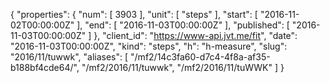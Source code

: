 {
  "properties": {
    "num": [
      3903
    ],
    "unit": [
      "steps"
    ],
    "start": [
      "2016-11-02T00:00:00Z"
    ],
    "end": [
      "2016-11-03T00:00:00Z"
    ],
    "published": [
      "2016-11-03T00:00:00Z"
    ]
  },
  "client_id": "https://www-api.jvt.me/fit",
  "date": "2016-11-03T00:00:00Z",
  "kind": "steps",
  "h": "h-measure",
  "slug": "2016/11/tuwwk",
  "aliases": [
    "/mf2/14c3fa60-d7c4-4f8a-af35-b188bf4cde64/",
    "/mf2/2016/11/tuwwk",
    "/mf2/2016/11/tuWWK"
  ]
}
